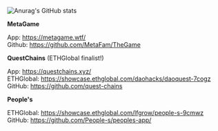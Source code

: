 ![Anurag's GitHub stats](https://github-readme-stats.vercel.app/api?username=vidvidvid&show_icons=true&theme=tokyonight)

**MetaGame**

App: https://metagame.wtf/  
Github: https://github.com/MetaFam/TheGame

**QuestChains** (ETHGlobal finalist!)

App: https://questchains.xyz/  
ETHGlobal: https://showcase.ethglobal.com/daohacks/daoquest-7cogz  
GitHub: https://github.com/quest-chains

**People's**

ETHGlobal: https://showcase.ethglobal.com/lfgrow/people-s-9cmwz  
GitHub: https://github.com/People-s/peoples-app/

